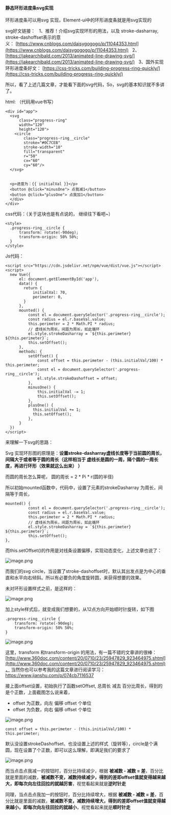 #### 静态环形进度条svg实现

环形进度条可以用svg 实现，Element-ui中的环形进度条就是用svg实现的

 svg好文链接：
  1、推荐！介绍svg实现环形的用法，以及 stroke-dasharray, stroke-dashoffset表示的意义： [https://www.cnblogs.com/daisygogogo/p/11044353.html](https://www.cnblogs.com/daisygogogo/p/11044353.html)
  2、[https://jakearchibald.com/2013/animated-line-drawing-svg/](https://jakearchibald.com/2013/animated-line-drawing-svg/)
  3、国外实现环形进度条好文： [https://css-tricks.com/building-progress-ring-quickly/](https://css-tricks.com/building-progress-ring-quickly/)

所以，看了上述几篇文章，才能看下面的svg代码，So，svg的基本知识就不多讲了。

html: （代码用vue书写）
```
<div id="app">
  <svg
      class="progress-ring"
      width="120"
      height="120">
    <circle
        class="progress-ring__circle"
        stroke="#0C7CEB"
        stroke-width="10"
        fill="transparent"
        r="50"
        cx="60"
        cy="60"/>
  </svg>


  <p>进度为：{{ initialVal }}</p>
  <button @click="minusOne"> 点我减1</button>
  <button @click="plusOne"> 点我加1</button>
  </div>
</div>
```

css代码：（关于这块也是有点说的， 继续往下看吧~）
```
<style>
  .progress-ring__circle {
      transform: rotate(-90deg);
      transform-origin: 50% 50%;
  }
</style>
```

Js代码：
```
<script src="https://cdn.jsdelivr.net/npm/vue/dist/vue.js"></script>
<script>
  new Vue({
      el: document.getElementById('app'),
      data() {
        return {
            initialVal: 70,
            perimeter: 0,
        }
      },
      mounted() {
          const el = document.querySelector('.progress-ring__circle');
          const radius = el.r.baseVal.value;
          this.perimeter = 2 * Math.PI * radius;
          // 虚线长为周长，间距为周长，如此循环
          el.style.strokeDasharray = `${this.perimeter} ${this.perimeter}`;
          this.setOffset();
      },
      methods: {
          setOffset() {
              const offset = this.perimeter - (this.initialVal/100) * this.perimeter;
              const el = document.querySelector('.progress-ring__circle');
              el.style.strokeDashoffset = offset;
          },
          minusOne() {
              this.initialVal -= 1;
              this.setOffset();
          },
          plusOne() {
            this.initialVal += 1;
            this.setOffset();
          },
      }
  })
</script>
```
来理解一下svg的思路：

Svg 实现环形图的原理是：**设置stroke-dasharray虚线长度等于当前圆的周长，间隔大于或者等于圆的周长（这样相当于 虚线长是圆的一周，隔个圆的一周长度，再进行环形（效果就这么出来） ）**

而圆的周长怎么算呢， 圆的周长 = 2 * Pi * r(圆的半径)

所以初始mounted函数中，代码中，设置了元素的strokeDasharray 为周长，间隔等于周长，
```
mounted() {
          const el = document.querySelector('.progress-ring__circle');
          const radius = el.r.baseVal.value;
          this.perimeter = 2 * Math.PI * radius;
          // 虚线长为周长，间距为周长，如此循环
          el.style.strokeDasharray = `${this.perimeter} ${this.perimeter}`;
          this.setOffset();
},
```
而this.setOffset()的作用是对线条设置偏移，实现动态变化，上述文章也说了：

![image.png](https://upload-images.jianshu.io/upload_images/1273659-54c3e31177db8262.png?imageMogr2/auto-orient/strip%7CimageView2/2/w/1240)


而我们的svg circle，当设置了stroke-dashoffset时，默认其出发点是为中心的垂直和水平向右倾斜。所以有必要负的角度旋转圆，来获得想要的效果。

未对环形设置样式之前，是这样的：

![image.png](https://upload-images.jianshu.io/upload_images/1273659-bc7ed718d09dd358.png?imageMogr2/auto-orient/strip%7CimageView2/2/w/1240)

加上style样式后，就变成我们想要的，从12点方向开始顺时针旋转，如下图
```
.progress-ring__circle {
    transform: rotate(-90deg);
    transform-origin: 50% 50%;
}
```
![image.png](https://upload-images.jianshu.io/upload_images/1273659-c568b9befe80c38b.png?imageMogr2/auto-orient/strip%7CimageView2/2/w/1240)

这里，transform 和transform-origin 的用法，有一篇不错的文章讲的很棒：[http://www.360doc.com/content/20/0710/23/25947829_923464975.shtml](http://www.360doc.com/content/20/0710/23/25947829_923464975.shtml)， 当然你也可以参考我的这篇文章进行阅读学习：https://www.jianshu.com/p/074cb7116537

接上面offset设置，初始执行了函数setOffset,  总周长 减去 百分比周长，得到的是个正数，上面截图怎么说来着，
  *   offset 为正数，向左 偏移 offset 个单位
 *   offset 为负数，向右 偏移 offset 个单位

![image.png](https://upload-images.jianshu.io/upload_images/1273659-4c53eba7682eaa9b.png?imageMogr2/auto-orient/strip%7CimageView2/2/w/1240)

```
const offset = this.perimeter - (this.initialVal/100) * this.perimeter;
```

默认没设置strokeDashoffset、也没设置上述的样式（旋转等），circle是个满圆，现在设置了个正数，即可以这么理解，即满足我们的要求了


![image.png](https://upload-images.jianshu.io/upload_images/1273659-ccc7a12cd548ad08.png?imageMogr2/auto-orient/strip%7CimageView2/2/w/1240)

而当点击点我减一的按钮时，百分比持续减少，根据 **被减数 -  减数 = 差**，百分比就是里面的减数，**被减数不变，减数持续减少，得到的差即offset值就变得越来越大，即每次向左往回拉的就越厉害**，视觉看起来就是**逆时针走**

同理，当点击点我加一的按钮时，百分比持续增大，根据 **被减数 -  减数 = 差**，百分比就是里面的减数，**被减数不变，减数持续增大，得到的差即offset值就变得越来越小，即每次向左往回拉的就越小**，视觉看起来就是**顺时针走**
